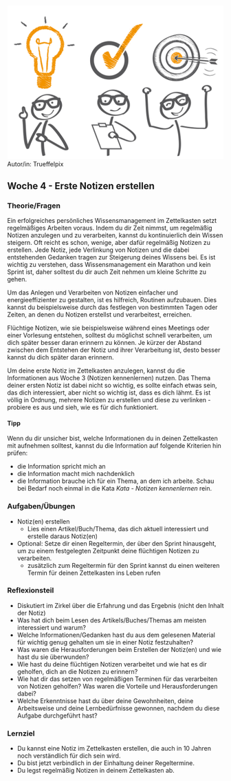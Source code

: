
![Idee --> Checkliste --> Ziel](images/Idee-Check-Ziel.jpeg)
Autor/in: Trueffelpix

## Woche 4 - Erste Notizen erstellen

### Theorie/Fragen

Ein erfolgreiches persönliches Wissensmanagement im Zettelkasten setzt regelmäßiges Arbeiten voraus. Indem du dir Zeit nimmst, um regelmäßig Notizen anzulegen und zu verarbeiten, kannst du kontinuierlich dein Wissen steigern. Oft reicht es schon, wenige, aber dafür regelmäßig Notizen zu erstellen. Jede Notiz, jede Verlinkung von Notizen und die dabei entstehenden Gedanken tragen zur Steigerung deines Wissens bei. Es ist wichtig zu verstehen, dass Wissensmanagement ein Marathon und kein Sprint ist, daher solltest du dir auch Zeit nehmen um kleine Schritte zu gehen.

Um das Anlegen und Verarbeiten von Notizen einfacher und energieeffizienter zu gestalten, ist es hilfreich, Routinen aufzubauen. Dies kannst du beispielsweise durch das festlegen von bestimmten Tagen oder Zeiten, an denen du Notizen erstellst und verarbeitest, erreichen.

Flüchtige Notizen, wie sie beispielsweise während eines Meetings oder einer Vorlesung entstehen, solltest du möglichst schnell verarbeiten, um dich später besser daran erinnern zu können. Je kürzer der Abstand zwischen dem Entstehen der Notiz und ihrer Verarbeitung ist, desto besser kannst du dich später daran erinnern.

Um deine erste Notiz im Zettelkasten anzulegen, kannst du die Informationen aus Woche 3 (Notizen kennenlernen) nutzen. Das Thema deiner ersten Notiz ist dabei nicht so wichtig, es sollte einfach etwas sein, das dich interessiert, aber nicht so wichtig ist, dass es dich lähmt. Es ist völlig in Ordnung, mehrere Notizen zu erstellen und diese zu verlinken - probiere es aus und sieh, wie es für dich funktioniert.


#### Tipp
Wenn du dir unsicher bist, welche Informationen du in deinen Zettelkasten mit aufnehmen solltest, kannst du die Information auf folgende Kriterien hin prüfen:
- die Information spricht mich an
- die Information macht mich nachdenklich
- die Information brauche ich für ein Thema, an dem ich arbeite.
Schau bei Bedarf noch einmal in die Kata  _Kata - Notizen kennenlernen_ rein.


### Aufgaben/Übungen
- Notiz(en) erstellen
	- Lies einen Artikel/Buch/Thema, das dich aktuell interessiert und erstelle daraus Notiz(en)
- Optional: Setze dir einen Regeltermin, der über den Sprint hinausgeht, um zu einem festgelegten Zeitpunkt deine flüchtigen Notizen zu verarbeiten.
	- zusätzlich zum Regeltermin für den Sprint kannst du einen weiteren Termin für deinen Zettelkasten ins Leben rufen


### Reflexionsteil
- Diskutiert im Zirkel über die Erfahrung und das Ergebnis (nicht den Inhalt der Notiz)
- Was hat dich beim Lesen des Artikels/Buches/Themas am meisten interessiert und warum?
- Welche Informationen/Gedanken hast du aus dem gelesenen Material für wichtig genug gehalten um sie in einer Notiz festzuhalten?
- Was waren die Herausforderungen beim Erstellen der Notiz(en) und wie hast du sie überwunden?
- Wie hast du deine flüchtigen Notizen verarbeitet und wie hat es dir geholfen, dich an die Notizen zu erinnern?
- Wie hat dir das setzen von regelmäßigen Terminen für das verarbeiten von Notizen geholfen? Was waren die Vorteile und Herausforderungen dabei?
- Welche Erkenntnisse hast du über deine Gewohnheiten, deine Arbeitsweise und deine Lernbedürfnisse gewonnen, nachdem du diese Aufgabe durchgeführt hast?


### Lernziel
- Du kannst eine Notiz im Zettelkasten erstellen, die auch in 10 Jahren noch verständlich für dich sein wird.
- Du bist jetzt verbindlich in der Einhaltung deiner Regeltermine.
- Du legst regelmäßig Notizen in deinem Zettelkasten ab.
